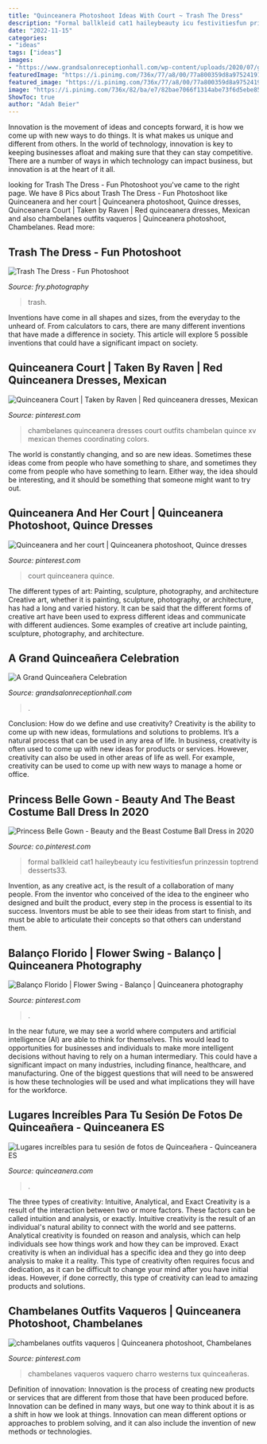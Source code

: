 ```yaml
---
title: "Quinceanera Photoshoot Ideas With Court ~ Trash The Dress"
description: "Formal ballkleid cat1 haileybeauty icu festivitiesfun prinzessin toptrend desserts33"
date: "2022-11-15"
categories:
- "ideas"
tags: ["ideas"]
images:
- "https://www.grandsalonreceptionhall.com/wp-content/uploads/2020/07/grand-quinceanera-min-1024x683.jpg"
featuredImage: "https://i.pinimg.com/736x/77/a8/00/77a800359d8a97524191562b4f50f07c.jpg"
featured_image: "https://i.pinimg.com/736x/77/a8/00/77a800359d8a97524191562b4f50f07c.jpg"
image: "https://i.pinimg.com/736x/82/ba/e7/82bae7066f1314abe73f6d5ebe850af8.jpg"
ShowToc: true
author: "Adah Beier"
---
```



Innovation is the movement of ideas and concepts forward, it is how we come up with new ways to do things. It is what makes us unique and different from others. In the world of technology, innovation is key to keeping businesses afloat and making sure that they can stay competitive. There are a number of ways in which technology can impact business, but innovation is at the heart of it all.

	

		
looking for Trash The Dress - Fun Photoshoot you've came to the right page. We have 8 Pics about Trash The Dress - Fun Photoshoot like Quinceanera and her court | Quinceanera photoshoot, Quince dresses, Quinceanera Court | Taken by Raven | Red quinceanera dresses, Mexican and also chambelanes outfits vaqueros | Quinceanera photoshoot, Chambelanes. Read more:
		
    
## Trash The Dress - Fun Photoshoot

<img loading=lazy src="https://www.fry.photography/sy-photos/2020/08/15/17/large_c602106fb_Trash_the_Dress_-150.jpg" onerror="this.onerror=null;this.src='https://tse1.mm.bing.net/th?id=OIP.KmIGTKnnMD0wkxRn_tMrWwHaE7&amp;pid=15.1';" alt="Trash The Dress - Fun Photoshoot">

_Source: fry.photography_

>trash. 

	

Inventions have come in all shapes and sizes, from the everyday to the unheard of. From calculators to cars, there are many different inventions that have made a difference in society. This article will explore 5 possible inventions that could have a significant impact on society.

    
## Quinceanera Court | Taken By Raven | Red Quinceanera Dresses, Mexican

<img loading=lazy src="https://i.pinimg.com/736x/77/a8/00/77a800359d8a97524191562b4f50f07c.jpg" onerror="this.onerror=null;this.src='https://tse2.mm.bing.net/th?id=OIP.C-1HAzFKIw-xmiSPRJ7BaQHaE8&amp;pid=15.1';" alt="Quinceanera Court | Taken by Raven | Red quinceanera dresses, Mexican">

_Source: pinterest.com_

>chambelanes quinceanera dresses court outfits chambelan quince xv mexican themes coordinating colors. 

	

The world is constantly changing, and so are new ideas. Sometimes these ideas come from people who have something to share, and sometimes they come from people who have something to learn. Either way, the idea should be interesting, and it should be something that someone might want to try out.

    
## Quinceanera And Her Court | Quinceanera Photoshoot, Quince Dresses

<img loading=lazy src="https://i.pinimg.com/736x/e4/1b/db/e41bdb8cb7f4e561a2e7e2caac745f39.jpg" onerror="this.onerror=null;this.src='https://tse4.mm.bing.net/th?id=OIP._NWI59BybhP3uRSuvPVxUAHaKx&amp;pid=15.1';" alt="Quinceanera and her court | Quinceanera photoshoot, Quince dresses">

_Source: pinterest.com_

>court quinceanera quince. 

	

The different types of art: Painting, sculpture, photography, and architecture
Creative art, whether it is painting, sculpture, photography, or architecture, has had a long and varied history. It can be said that the different forms of creative art have been used to express different ideas and communicate with different audiences. Some examples of creative art include painting, sculpture, photography, and architecture.

    
## A Grand Quinceañera Celebration

<img loading=lazy src="https://www.grandsalonreceptionhall.com/wp-content/uploads/2020/07/grand-quinceanera-min-1024x683.jpg" onerror="this.onerror=null;this.src='https://tse2.mm.bing.net/th?id=OIP.5ZeKzGwnYdT-4jy-zeDPnAHaE8&amp;pid=15.1';" alt="A Grand Quinceañera Celebration">

_Source: grandsalonreceptionhall.com_

>. 

	

Conclusion: How do we define and use creativity?
Creativity is the ability to come up with new ideas, formulations and solutions to problems. It’s a natural process that can be used in any area of life. In business, creativity is often used to come up with new ideas for products or services. However, creativity can also be used in other areas of life as well. For example, creativity can be used to come up with new ways to manage a home or office.

    
## Princess Belle Gown - Beauty And The Beast Costume Ball Dress In 2020

<img loading=lazy src="https://i.pinimg.com/736x/82/ba/e7/82bae7066f1314abe73f6d5ebe850af8.jpg" onerror="this.onerror=null;this.src='https://tse3.mm.bing.net/th?id=OIP.GlsP5NWu8_ZCKldNVwNSJQHaJ4&amp;pid=15.1';" alt="Princess Belle Gown - Beauty and the Beast Costume Ball Dress in 2020">

_Source: co.pinterest.com_

>formal ballkleid cat1 haileybeauty icu festivitiesfun prinzessin toptrend desserts33. 

	

Invention, as any creative act, is the result of a collaboration of many people. From the inventor who conceived of the idea to the engineer who designed and built the product, every step in the process is essential to its success. Inventors must be able to see their ideas from start to finish, and must be able to articulate their concepts so that others can understand them.

    
## Balanço Florido | Flower Swing - Balanço | Quinceanera Photography

<img loading=lazy src="https://i.pinimg.com/736x/b9/e8/96/b9e89667924a226009018f50a6c210b2.jpg?b=t" onerror="this.onerror=null;this.src='https://tse2.mm.bing.net/th?id=OIP.7csLZGGjslgR83F0ug_FCwHaLH&amp;pid=15.1';" alt="Balanço Florido | Flower Swing - Balanço | Quinceanera photography">

_Source: pinterest.com_

>. 

	

In the near future, we may see a world where computers and artificial intelligence (AI) are able to think for themselves. This would lead to opportunities for businesses and individuals to make more intelligent decisions without having to rely on a human intermediary. This could have a significant impact on many industries, including finance, healthcare, and manufacturing. One of the biggest questions that will need to be answered is how these technologies will be used and what implications they will have for the workforce.

    
## Lugares Increíbles Para Tu Sesión De Fotos De Quinceañera - Quinceanera ES

<img loading=lazy src="https://www.quinceanera.com/es/wp-content/uploads/sites/2/2014/11/Country-Chique-2.jpg" onerror="this.onerror=null;this.src='https://tse3.mm.bing.net/th?id=OIP.yZfC1M4puVLdrZcXc5fRZgHaLF&amp;pid=15.1';" alt="Lugares increíbles para tu sesión de fotos de Quinceañera - Quinceanera ES">

_Source: quinceanera.com_

>. 

	

The three types of creativity: Intuitive, Analytical, and Exact
Creativity is a result of the interaction between two or more factors. These factors can be called intuition and analysis, or exactly. Intuitive creativity is the result of an individual's natural ability to connect with the world and see patterns. Analytical creativity is founded on reason and analysis, which can help individuals see how things work and how they can be improved. 
Exact creativity is when an individual has a specific idea and they go into deep analysis to make it a reality. This type of creativity often requires focus and dedication, as it can be difficult to change your mind after you have initial ideas. However, if done correctly, this type of creativity can lead to amazing products and solutions.

    
## Chambelanes Outfits Vaqueros | Quinceanera Photoshoot, Chambelanes

<img loading=lazy src="https://i.pinimg.com/736x/fa/dd/37/fadd3705c7e3dd4c45b849edf6a58254.jpg" onerror="this.onerror=null;this.src='https://tse2.mm.bing.net/th?id=OIP.SRzC_I6oeVtPUwoC4qx6cwHaJ4&amp;pid=15.1';" alt="chambelanes outfits vaqueros | Quinceanera photoshoot, Chambelanes">

_Source: pinterest.com_

>chambelanes vaqueros vaquero charro westerns tux quinceañeras. 

	

Definition of innovation:
Innovation is the process of creating new products or services that are different from those that have been produced before. Innovation can be defined in many ways, but one way to think about it is as a shift in how we look at things. Innovation can mean different options or approaches to problem solving, and it can also include the invention of new methods or technologies.

